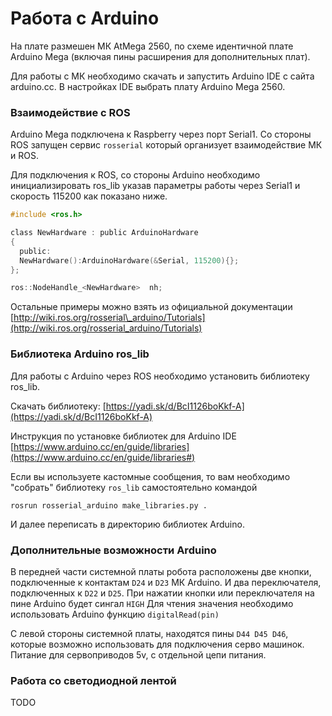 # Работа с Arduino

На плате размешен МК AtMega 2560, по схеме идентичной плате Arduino Mega \(включая пины расширения для дополнительных плат\).

Для работы с МК необходимо скачать и запустить Arduino IDE с сайта arduino.cc. В настройках IDE выбрать плату Arduino Mega 2560.

### Взаимодействие с ROS

Arduino Mega подключена к Raspberry через порт Serial1. Со стороны ROS запущен сервис `rosserial` который организует взаимодействие МК и ROS.

Для подключения к ROS, со стороны Arduino необходимо инициализировать ros\_lib указав параметры работы через Serial1 и скорость 115200 как показано ниже.

```c
#include <ros.h>

class NewHardware : public ArduinoHardware
{
  public:
  NewHardware():ArduinoHardware(&Serial, 115200){};
};

ros::NodeHandle_<NewHardware>  nh;
```

Остальные примеры можно взять из официальной документации [http://wiki.ros.org/rosserial\_arduino/Tutorials](http://wiki.ros.org/rosserial_arduino/Tutorials)

### Библиотека Arduino ros\_lib

Для работы с Arduino через ROS необходимо установить  библиотеку ros\_lib.

Скачать библиотеку:  [https://yadi.sk/d/BcI1126boKkf-A](https://yadi.sk/d/BcI1126boKkf-A)

Инструкция по установке библиотек для Arduino IDE [https://www.arduino.cc/en/guide/libraries](https://www.arduino.cc/en/guide/libraries#)

Если вы используете кастомные сообщения, то вам необходимо "собрать" библиотеку `ros_lib` самостоятельно командой

```text
rosrun rosserial_arduino make_libraries.py .
```

И далее переписать в директорию библиотек Arduino.

### Дополнительные возможности Arduino

В передней части системной платы робота расположены две кнопки, подключенные к контактам `D24` и `D23` МК Arduino. И два переключателя, подключенных к `D22` и `D25`. При нажатии кнопки или переключателя на пине Arduino будет сингал `HIGH` Для чтения значения необходимо использовать Arduino функцию `digitalRead(pin)`

С левой стороны системной платы, находятся пины `D44 D45 D46`, которые возможно использовать для подключения серво машинок. Питание для сервоприводов 5v, с отдельной цепи питания.

### Работа со светодиодной лентой

TODO
